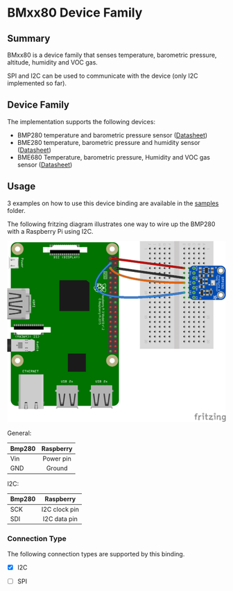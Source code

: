 # BMxx80 Device Family

## Summary

BMxx80 is a device family that senses temperature, barometric pressure, altitude, humidity and VOC gas.

SPI and I2C can be used to communicate with the device (only I2C implemented so far).

## Device Family
The implementation supports the following devices:

- BMP280 temperature and barometric pressure sensor ([Datasheet](https://cdn-shop.adafruit.com/datasheets/BST-BMP280-DS001-11.pdf))
- BME280 temperature, barometric pressure and humidity sensor ([Datasheet](https://ae-bst.resource.bosch.com/media/_tech/media/datasheets/BST-BME280-DS002.pdf))
- BME680 Temperature, barometric pressure, Humidity and VOC gas sensor ([Datasheet](https://ae-bst.resource.bosch.com/media/_tech/media/datasheets/BST-BME680-DS001.pdf))

## Usage

3 examples on how to use this device binding are available in the [samples](samples) folder.

The following fritzing diagram illustrates one way to wire up the BMP280 with a Raspberry Pi using I2C.

![Raspberry Pi Breadboard diagram](samples/rpi-bmp280_i2c.png)

General:

| Bmp280 | Raspberry |
|--------|:---------:|
|Vin| Power pin|
|GND| Ground|

I2C:

| Bmp280 | Raspberry |
|--------|:---------:|
|SCK| I2C clock pin|
|SDI| I2C data pin|

### Connection Type

The following connection types are supported by this binding.

- [X] I2C
- [ ] SPI

